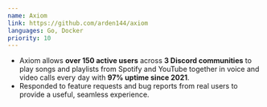 ```yaml
---
name: Axiom
link: https://github.com/arden144/axiom
languages: Go, Docker
priority: 10
---
```


-   Axiom allows **over 150 active users** across **3 Discord communities** to play songs and playlists from Spotify and YouTube together in voice and video calls every day with **97% uptime since 2021**.
-   Responded to feature requests and bug reports from real users to provide a useful, seamless experience.
